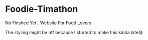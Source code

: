 # Foodie-Timathon
No Finshed Yet.. Website For Food Lovers

The styling might be off because I started to make this kinda late😅

